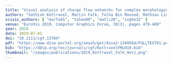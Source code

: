 ```yaml
---
title: "Visual analysis of charge flow networks for complex morphologies"
authors: "Sathish Kottravel, Martin Falk, Talha Bin Masood, Mathieu Linares, Ingrid Hotz"
scivis_authors: [ "marfa45", "talma90", "matli20", "ingho32" ]
venue: "EuroVis 2019, Computer Graphics Forum, 38(3), pages 479-489"
year: 2019
date: 2019-07-01
doi: "10.1111/cgf.13704"
pdf: "https://www.diva-portal.org/smash/get/diva2:1349564/FULLTEXT01.pdf"
bib: "https://dblp.org/rec/journals/cgf/KottravelFMLH19.bib"
thumbnail: "/images/publications/2019_Kottravel_Falk_Hotz.png"
---
```

